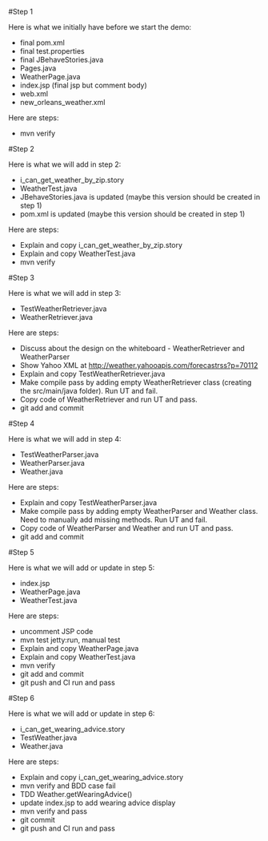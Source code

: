 #Step 1

Here is what we initially have before we start the demo:

*	final pom.xml
* 	final test.properties
*	final JBehaveStories.java
*	Pages.java
*	WeatherPage.java
*	index.jsp (final jsp but comment body)
*	web.xml
*	new_orleans_weather.xml

Here are steps:

*	mvn verify

#Step 2

Here is what we will add in step 2:

* i_can_get_weather_by_zip.story
* WeatherTest.java
* JBehaveStories.java is updated (maybe this version should be created in step 1)
* pom.xml is updated (maybe this version should be created in step 1)

Here are steps:

*	Explain and copy i_can_get_weather_by_zip.story
*	Explain and copy WeatherTest.java
*	mvn verify

#Step 3

Here is what we will add in step 3:

*	TestWeatherRetriever.java
*	WeatherRetriever.java

Here are steps:

*	Discuss about the design on the whiteboard - WeatherRetriever and WeatherParser
*	Show Yahoo XML at http://weather.yahooapis.com/forecastrss?p=70112
*	Explain and copy TestWeatherRetriever.java
*	Make compile pass by adding empty WeatherRetriever class (creating the src/main/java folder). Run UT and fail.
*	Copy code of WeatherRetriever and run UT and pass.
*	git add and commit

#Step 4

Here is what we will add in step 4:

*	TestWeatherParser.java
*	WeatherParser.java
*	Weather.java

Here are steps:

*	Explain and copy TestWeatherParser.java
*	Make compile pass by adding empty WeatherParser and Weather class. Need to manually add missing methods. Run UT and fail.
*	Copy code of WeatherParser and Weather and run UT and pass.
*	git add and commit

#Step 5

Here is what we will add or update in step 5:

*	index.jsp
*	WeatherPage.java
*	WeatherTest.java

Here are steps:

*	uncomment JSP code
*	mvn test jetty:run, manual test
*	Explain and copy WeatherPage.java
*	Explain and copy WeatherTest.java
*	mvn verify
*	git add and commit
*	git push and CI run and pass

#Step 6

Here is what we will add or update in step 6:

*	i_can_get_wearing_advice.story
*	TestWeather.java
*	Weather.java

Here are steps:

*	Explain and copy i_can_get_wearing_advice.story
*	mvn verify and BDD case fail
*	TDD Weather.getWearingAdvice()
*	update index.jsp to add wearing advice display
*	mvn verify and pass
*	git commit
*	git push and CI run and pass